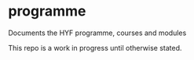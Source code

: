 # programme
Documents the HYF programme, courses and modules

This repo is a work in progress until otherwise stated.
